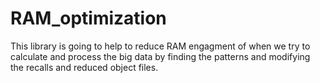 # RAM_optimization
This library is going to help to reduce RAM engagment of when we try to calculate and process the big data by finding the patterns and modifying the recalls and reduced object files.

